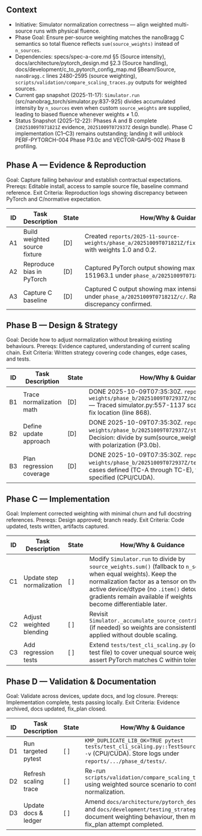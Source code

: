 ## Context
- Initiative: Simulator normalization correctness — align weighted multi-source runs with physical fluence.
- Phase Goal: Ensure per-source weighting matches the nanoBragg C semantics so total fluence reflects `sum(source_weights)` instead of `n_sources`.
- Dependencies: specs/spec-a-core.md §5 (Source intensity), docs/architecture/pytorch_design.md §2.3 (Source handling), docs/development/c_to_pytorch_config_map.md §Beam/Source, `nanoBragg.c` lines 2480-2595 (source weighting), `scripts/validation/compare_scaling_traces.py` outputs for weighted sources.
- Current gap snapshot (2025-11-17): `Simulator.run` (src/nanobrag_torch/simulator.py:837-925) divides accumulated intensity by `n_sources` even when custom `source_weights` are supplied, leading to biased fluence whenever weights ≠ 1.0.
- Status Snapshot (2025-12-22): Phases A and B complete (`20251009T071821Z` evidence, `20251009T072937Z` design bundle). Phase C implementation (C1–C3) remains outstanding; landing it will unblock PERF-PYTORCH-004 Phase P3.0c and VECTOR-GAPS-002 Phase B profiling.

## Phase A — Evidence & Reproduction
Goal: Capture failing behaviour and establish contractual expectations.
Prereqs: Editable install, access to sample source file, baseline command reference.
Exit Criteria: Reproduction logs showing discrepancy between PyTorch and C/normative expectation.

| ID | Task Description | State | How/Why & Guidance |
| --- | --- | --- | --- |
| A1 | Build weighted source fixture | [D] | Created `reports/2025-11-source-weights/phase_a/20251009T071821Z/fixtures/two_sources.txt` with weights 1.0 and 0.2. |
| A2 | Reproduce bias in PyTorch | [D] | Captured PyTorch output showing max intensity 101.1, total 151963.1 under `phase_a/20251009T071821Z/py/`. |
| A3 | Capture C baseline | [D] | Captured C output showing max intensity 0.009, total 463.4 under `phase_a/20251009T071821Z/c/`. Ratio = 327.9× discrepancy confirmed. |

## Phase B — Design & Strategy
Goal: Decide how to adjust normalization without breaking existing behaviours.
Prereqs: Evidence captured, understanding of current scaling chain.
Exit Criteria: Written strategy covering code changes, edge cases, and tests.

| ID | Task Description | State | How/Why & Guidance |
| --- | --- | --- | --- |
| B1 | Trace normalization math | [D] | DONE 2025-10-09T07:35:30Z. `reports/2025-11-source-weights/phase_b/20251009T072937Z/normalization_flow.md` — Traced simulator.py:557-1137 scaling path; identified fix location (line 868). |
| B2 | Define update approach | [D] | DONE 2025-10-09T07:35:30Z. `reports/2025-11-source-weights/phase_b/20251009T072937Z/strategy.md` — Decision: divide by sum(source_weights). No coupling with polarization (P3.0b). |
| B3 | Plan regression coverage | [D] | DONE 2025-10-09T07:35:30Z. `reports/2025-11-source-weights/phase_b/20251009T072937Z/tests.md` — 5 test cases defined (TC-A through TC-E), tolerance tiers specified (CPU/CUDA). |

## Phase C — Implementation
Goal: Implement corrected weighting with minimal churn and full docstring references.
Prereqs: Design approved; branch ready.
Exit Criteria: Code updated, tests written, artifacts captured.

| ID | Task Description | State | How/Why & Guidance |
| --- | --- | --- | --- |
| C1 | Update step normalization | [ ] | Modify `Simulator.run` to divide by `source_weights.sum()` (fallback to `n_sources` when equal weights). Keep the normalization factor as a tensor on the active device/dtype (no `.item()` detours) so gradients remain available if weights become differentiable later. |
| C2 | Adjust weighted blending | [ ] | Revisit `Simulator._accumulate_source_contribution` (if needed) so weights are consistently applied without double scaling. |
| C3 | Add regression tests | [ ] | Extend `tests/test_cli_scaling.py` (or new test file) to cover unequal source weights; assert PyTorch matches C within tolerance. |

## Phase D — Validation & Documentation
Goal: Validate across devices, update docs, and log closure.
Prereqs: Implementation complete, tests passing locally.
Exit Criteria: Evidence archived, docs updated, fix_plan closed.

| ID | Task Description | State | How/Why & Guidance |
| --- | --- | --- | --- |
| D1 | Run targeted pytest | [ ] | `KMP_DUPLICATE_LIB_OK=TRUE pytest tests/test_cli_scaling.py::TestSourceWeights -v` (CPU/CUDA). Store logs under `reports/.../phase_d/tests/`. |
| D2 | Refresh scaling trace | [ ] | Re-run `scripts/validation/compare_scaling_traces.py` using weighted source scenario to confirm normalization. |
| D3 | Update docs & ledger | [ ] | Amend `docs/architecture/pytorch_design.md` and `docs/development/testing_strategy.md` to document weighting behaviour, then mark fix_plan attempt completed. |
